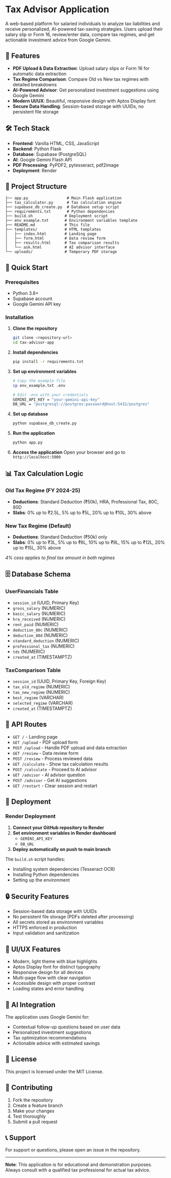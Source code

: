 # Tax Advisor Application

A web-based platform for salaried individuals to analyze tax liabilities and receive personalized, AI-powered tax-saving strategies. Users upload their salary slip or Form 16, review/enter data, compare tax regimes, and get actionable investment advice from Google Gemini.

## 🚀 Features

- **PDF Upload & Data Extraction**: Upload salary slips or Form 16 for automatic data extraction
- **Tax Regime Comparison**: Compare Old vs New tax regimes with detailed breakdowns
- **AI-Powered Advisor**: Get personalized investment suggestions using Google Gemini
- **Modern UI/UX**: Beautiful, responsive design with Aptos Display font
- **Secure Data Handling**: Session-based storage with UUIDs, no persistent file storage

## 🛠️ Tech Stack

- **Frontend**: Vanilla HTML, CSS, JavaScript
- **Backend**: Python Flask
- **Database**: Supabase (PostgreSQL)
- **AI**: Google Gemini Flash API
- **PDF Processing**: PyPDF2, pytesseract, pdf2image
- **Deployment**: Render

## 📁 Project Structure

```
├── app.py                 # Main Flask application
├── tax_calculator.py      # Tax calculation engine
├── supabase_db_create.py  # Database setup script
├── requirements.txt       # Python dependencies
├── build.sh              # Deployment script
├── env_example.txt       # Environment variables template
├── README.md             # This file
├── templates/            # HTML templates
│   ├── index.html        # Landing page
│   ├── form.html         # Data review form
│   ├── results.html      # Tax comparison results
│   └── ask.html          # AI advisor interface
└── uploads/              # Temporary PDF storage
```

## 🚀 Quick Start

### Prerequisites

- Python 3.8+
- Supabase account
- Google Gemini API key

### Installation

1. **Clone the repository**
   ```bash
   git clone <repository-url>
   cd tax-advisor-app
   ```

2. **Install dependencies**
   ```bash
   pip install -r requirements.txt
   ```

3. **Set up environment variables**
   ```bash
   # Copy the example file
   cp env_example.txt .env
   
   # Edit .env with your credentials
   GEMINI_API_KEY = "your-gemini-api-key"
   DB_URL = "postgresql://postgres:password@host:5432/postgres"
   ```

4. **Set up database**
   ```bash
   python supabase_db_create.py
   ```

5. **Run the application**
   ```bash
   python app.py
   ```

6. **Access the application**
   Open your browser and go to `http://localhost:5000`

## 📊 Tax Calculation Logic

### Old Tax Regime (FY 2024-25)
- **Deductions**: Standard Deduction (₹50k), HRA, Professional Tax, 80C, 80D
- **Slabs**: 0% up to ₹2.5L, 5% up to ₹5L, 20% up to ₹10L, 30% above

### New Tax Regime (Default)
- **Deductions**: Standard Deduction (₹50k) only
- **Slabs**: 0% up to ₹3L, 5% up to ₹6L, 10% up to ₹9L, 15% up to ₹12L, 20% up to ₹15L, 30% above

*4% cess applies to final tax amount in both regimes*

## 🗄️ Database Schema

### UserFinancials Table
- `session_id` (UUID, Primary Key)
- `gross_salary` (NUMERIC)
- `basic_salary` (NUMERIC)
- `hra_received` (NUMERIC)
- `rent_paid` (NUMERIC)
- `deduction_80c` (NUMERIC)
- `deduction_80d` (NUMERIC)
- `standard_deduction` (NUMERIC)
- `professional_tax` (NUMERIC)
- `tds` (NUMERIC)
- `created_at` (TIMESTAMPTZ)

### TaxComparison Table
- `session_id` (UUID, Primary Key, Foreign Key)
- `tax_old_regime` (NUMERIC)
- `tax_new_regime` (NUMERIC)
- `best_regime` (VARCHAR)
- `selected_regime` (VARCHAR)
- `created_at` (TIMESTAMPTZ)

## 🔧 API Routes

- `GET /` - Landing page
- `GET /upload` - PDF upload form
- `POST /upload` - Handle PDF upload and data extraction
- `GET /review` - Data review form
- `POST /review` - Process reviewed data
- `GET /calculate` - Show tax calculation results
- `POST /calculate` - Proceed to AI advisor
- `GET /advisor` - AI advisor question
- `POST /advisor` - Get AI suggestions
- `GET /restart` - Clear session and restart

## 🚀 Deployment

### Render Deployment

1. **Connect your GitHub repository to Render**
2. **Set environment variables in Render dashboard**
   - `GEMINI_API_KEY`
   - `DB_URL`
3. **Deploy automatically on push to main branch**

The `build.sh` script handles:
- Installing system dependencies (Tesseract OCR)
- Installing Python dependencies
- Setting up the environment

## 🔒 Security Features

- Session-based data storage with UUIDs
- No persistent file storage (PDFs deleted after processing)
- All secrets stored as environment variables
- HTTPS enforced in production
- Input validation and sanitization

## 🎨 UI/UX Features

- Modern, light theme with blue highlights
- Aptos Display font for distinct typography
- Responsive design for all devices
- Multi-page flow with clear navigation
- Accessible design with proper contrast
- Loading states and error handling

## 🤖 AI Integration

The application uses Google Gemini for:
- Contextual follow-up questions based on user data
- Personalized investment suggestions
- Tax optimization recommendations
- Actionable advice with estimated savings

## 📝 License

This project is licensed under the MIT License.

## 🤝 Contributing

1. Fork the repository
2. Create a feature branch
3. Make your changes
4. Test thoroughly
5. Submit a pull request

## 📞 Support

For support or questions, please open an issue in the repository.

---

**Note**: This application is for educational and demonstration purposes. Always consult with a qualified tax professional for actual tax advice. 